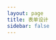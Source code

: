```yaml
---
layout: page
title: 表单设计
sidebar: false
---
```


<script setup>
    
import FormDesign from './FormDesign.vue'

</script>

<ClientOnly>
    <FormDesign />
</ClientOnly>
